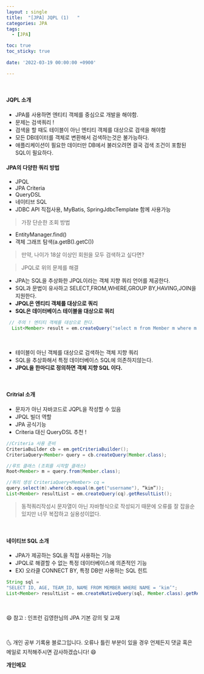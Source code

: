 ```yaml
---
layout : single
title:  "[JPA] JQPL (1)   "
categories: JPA
tags:
  - [JPA]

toc: true
toc_sticky: true
 
date: '2022-03-19 00:00:00 +0900'

---
```



<br>

#### JQPL 소개

- JPA를 사용하면 엔티티 객체를 중심으로 개발을 해야함.
- 문제는 검색쿼리 !
- 검색을 할 때도 테이블이 아닌 엔티티 객체를 대상으로 검색을 해야함
- 모든 DB데이터를 객체로 변환해서 검색하는것은 불가능하다.
- 애플리케이션이 필요한 데이터만 DB에서 불러오려면 결국 검색 조건이 포함된 SQL이 필요하다. 

#### JPA의 다양한 쿼리 방법
- JPQL
- JPA Criteria
- QueryDSL
- 네이티브 SQL
- JDBC API 직접사용, MyBatis, SpringJdbcTemplate 함께 사용가능

> 가장 단순한 조회 방법
  - EntityManager.find()
  - 객체 그래프 탐색(a.getB().getC())

> 만약, 나이가 18살 이상인 회원을 모두 검색하고 싶다면?

> JPQL로 위의 문제를 해결
- JPA는 SQL을 추상화한 JPQL이라는 객체 지향 쿼리 언어를 제공한다.
- SQL과 문법이 유사하고 SELECT,FROM,WHERE,GROUP BY,HAVING,JOIN을 지원한다.
- **JPQL은 엔티티 객체를 대상으로 쿼리**
- **SQL은 데이터베이스 테이블을 대상으로 쿼리**

```JAVA
 // 주의 ! 엔티티 객체를 대상으로 한다.
  List<Member> result = em.createQuery("select m from Member m where m.username like '%kim'%", Member.class).getResultList();
```

<br>

- 테이블이 아닌 객체를 대상으로 검색하는 객체 지향 쿼리
- SQL을 추상화해서 특정 데이터베이스 SQL에 의존하지않는다.
- **JPQL을 한마디로 정의하면 객체 지향 SQL 이다.** 

<br>

#### Critrial 소개 

- 문자가 아닌 자바코드로 JQPL을 작성할 수 있음
- JPQL 빌더 역할
- JPA 공식기능
- Criteria 대신 QueryDSL 추천 !



```java
//Criteria 사용 준비
CriteriaBuilder cb = em.getCriteriaBuilder();
CriteriaQuery<Member> query = cb.createQuery(Member.class);

//루트 클래스 (조회를 시작할 클래스)
Root<Member> m = query.from(Member.class);

//쿼리 생성 CriteriaQuery<Member> cq =
query.select(m).where(cb.equal(m.get("username"), “kim”));
List<Member> resultList = em.createQuery(cq).getResultList();
```
> 동적쿼리작성시 문자열이 아닌 자바형식으로 작성되기 때문에 오류를 잘 잡을순 있지만 너무 복잡하고 실용성이없다.

<BR>

#### 네이티브 SQL 소개
- JPA가 제공하는 SQL을 직접 사용하는 기능
- JPQL로 해결할 수 없는 특정 데이터베이스에 의존적인 기능
- EX) 오라클  CONNECT BY, 특정 DB만 사용하는 SQL 힌트 

```JAVA
String sql =
"SELECT ID, AGE, TEAM_ID, NAME FROM MEMBER WHERE NAME = ‘kim’";
List<Member> resultList = em.createNativeQuery(sql, Member.class).getResultList(); 
```

<BR>

😄 참고 : 인프런 김영한님의 JPA 기본 강의 및 교재  

<br>

🌜 개인 공부 기록용 블로그입니다. 오류나 틀린 부분이 있을 경우 
언제든지 댓글 혹은 메일로 지적해주시면 감사하겠습니다! 😄
<br>

**개인메모** 
